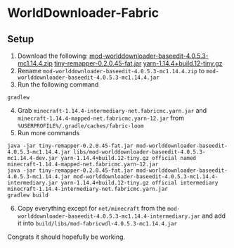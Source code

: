 # WorldDownloader-Fabric

## Setup
1. Download the following:
[mod-worlddownloader-baseedit-4.0.5.3-mc1.14.4.zip](https://github.com/Pokechu22/WorldDownloader/releases/download/v4.0.5.3/mod-worlddownloader-baseedit-4.0.5.3-mc1.14.4.zip)
[tiny-remapper-0.2.0.45-fat.jar](https://maven.fabricmc.net/net/fabricmc/tiny-remapper/0.2.0.45/tiny-remapper-0.2.0.45-fat.jar)
[yarn-1.14.4+build.12-tiny.gz](https://maven.fabricmc.net/net/fabricmc/yarn/1.14.4%2Bbuild.12/yarn-1.14.4%2Bbuild.12-tiny.gz)
2. Rename `mod-worlddownloader-baseedit-4.0.5.3-mc1.14.4.zip` to `mod-worlddownloader-baseedit-4.0.5.3-mc1.14.4.jar`
3. Run the following command
```
gradlew
```
4. Grab `minecraft-1.14.4-intermediary-net.fabricmc.yarn.jar` and `minecraft-1.14.4-mapped-net.fabricmc.yarn-12.jar` from `%USERPROFILE%/.gradle/caches/fabric-loom`
5. Run more commands
```
java -jar tiny-remapper-0.2.0.45-fat.jar mod-worlddownloader-baseedit-4.0.5.3-mc1.14.4.jar libs/mod-worlddownloader-baseedit-4.0.5.3-mc1.14.4-dev.jar yarn-1.14.4+build.12-tiny.gz official named minecraft-1.14.4-mapped-net.fabricmc.yarn-12.jar
java -jar tiny-remapper-0.2.0.45-fat.jar mod-worlddownloader-baseedit-4.0.5.3-mc1.14.4.jar mod-worlddownloader-baseedit-4.0.5.3-mc1.14.4-intermediary.jar yarn-1.14.4+build.12-tiny.gz official intermediary minecraft-1.14.4-intermediary-net.fabricmc.yarn.jar
gradlew build
```
6. Copy everything except for `net/minecraft` from the `mod-worlddownloader-baseedit-4.0.5.3-mc1.14.4-intermediary.jar` and add it into `build/libs/mod-fabricwdl-4.0.5.3-mc1.14.4.jar`

Congrats it should hopefully be working.
